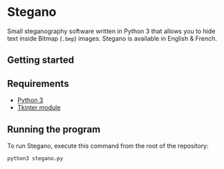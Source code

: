 # Stegano

Small steganography software written in Python 3 that allows you to hide text inside Bitmap (`.bmp`) images.
Stegano is available in English & French.

## Getting started

## Requirements

* [Python 3](https://www.python.org/downloads/)
* [Tkinter module](https://wiki.python.org/moin/TkInter)

## Running the program

To run Stegano, execute this command from the root of the repository:
```
python3 stegano.py
```
